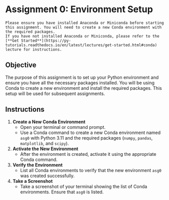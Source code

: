 # Assignment 0: Environment Setup
```{important}
Please ensure you have installed Anaconda or Miniconda before starting this assignment. You will need to create a new Conda environment with the required packages.
If you have not installed Anaconda or Miniconda, please refer to the [**Get Started**](https://py-tutorials.readthedocs.io/en/latest/lectures/get-started.html#conda) lecture for instructions.
```
## Objective

The purpose of this assignment is to set up your Python environment and ensure you have all the necessary packages installed. You will be using Conda to create a new environment and install the required packages. This setup will be used for subsequent assignments.

## Instructions

1. **Create a New Conda Environment**
   - Open your terminal or command prompt.
   - Use a Conda command to create a new Conda environment named `asg0` with Python 3.11 and the required packages (`numpy`, `pandas`, `matplotlib`, and `scipy`).
2. **Activate the New Environment**
   - After the environment is created, activate it using the appropriate Conda command.
3. **Verify the Environment**
   - List all Conda environments to verify that the new environment `asg0` was created successfully.
4. **Take a Screenshot**
   - Take a screenshot of your terminal showing the list of Conda environments. Ensure that `asg0` is listed.
